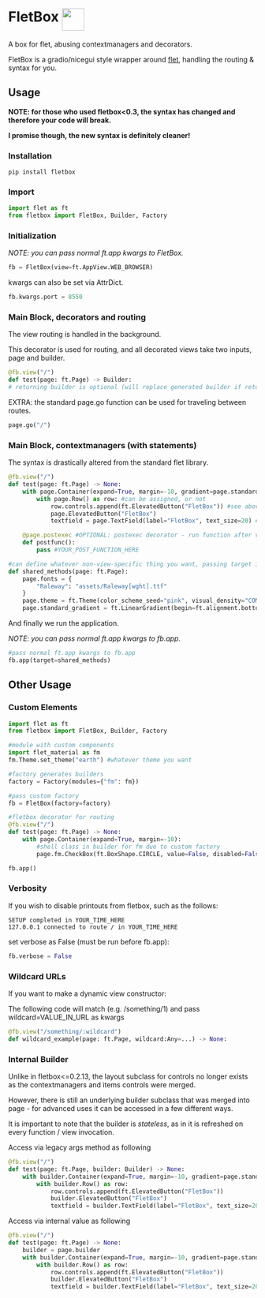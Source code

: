 # FletBox <img src=https://openclipart.org/download/183014 height=45 align=top>
A box for flet, abusing contextmanagers and decorators.

FletBox is a gradio/nicegui style wrapper around [flet](https://flet.dev/), handling the routing & syntax for you.

## Usage

**NOTE: for those who used fletbox<0.3, the syntax has changed and therefore your code will break.**

**I promise though, the new syntax is definitely cleaner!**

### Installation
```
pip install fletbox
```

### Import
```python
import flet as ft
from fletbox import FletBox, Builder, Factory
```

### Initialization
*NOTE: you can pass normal ft.app kwargs to FletBox.*
```python
fb = FletBox(view=ft.AppView.WEB_BROWSER)
```
kwargs can also be set via AttrDict.
```python
fb.kwargs.port = 8550
```

### Main Block, decorators and routing
The view routing is handled in the background.

This decorator is used for routing, and all decorated views take two inputs, page and builder.
```python
@fb.view("/")
def test(page: ft.Page) -> Builder:
# returning builder is optional (will replace generated builder if returned).
```

EXTRA: the standard page.go function can be used for traveling between routes.
```python
page.go("/")
```

### Main Block, contextmanagers (with statements)
The syntax is drastically altered from the standard flet library.

```python
@fb.view("/")
def test(page: ft.Page) -> None:
    with page.Container(expand=True, margin=-10, gradient=page.standard_gradient): #can used stored attributes using "page" as a shared storage
        with page.Row() as row: #can be assigned, or not
            row.controls.append(ft.ElevatedButton("FletBox")) #see above
            page.ElevatedButton("FletBox")
            textfield = page.TextField(label="FletBox", text_size=20) #can be assigned, or not - for modification/reads

    @page.postexec #OPTIONAL: postexec decorator - run function after view load
    def postfunc():
        pass #YOUR_POST_FUNCTION_HERE

#can define whatever non-view-specific thing you want, passing target is optional
def shared_methods(page: ft.Page):
    page.fonts = {
        "Raleway": "assets/Raleway[wght].ttf"
    }
    page.theme = ft.Theme(color_scheme_seed="pink", visual_density="COMFORTABLE", font_family="Raleway")
    page.standard_gradient = ft.LinearGradient(begin=ft.alignment.bottom_left, end=ft.alignment.top_right, colors=["#F7C35A", "#FBAFAB"])
```

And finally we run the application.

*NOTE: you can pass normal ft.app kwargs to fb.app.*
```python
#pass normal ft.app kwargs to fb.app
fb.app(target=shared_methods)
```

## Other Usage
### Custom Elements
```python
import flet as ft
from fletbox import FletBox, Builder, Factory

#module with custom components
import flet_material as fm
fm.Theme.set_theme("earth") #whatever theme you want

#factory generates builders
factory = Factory(modules={"fm": fm})

#pass custom factory
fb = FletBox(factory=factory)

#fletbox decorator for routing
@fb.view("/")
def test(page: ft.Page) -> None:
    with page.Container(expand=True, margin=-10):
        #shell class in builder for fm due to custom factory
        page.fm.CheckBox(ft.BoxShape.CIRCLE, value=False, disabled=False)

fb.app()
```

### Verbosity
If you wish to disable printouts from fletbox, such as the follows:
```
SETUP completed in YOUR_TIME_HERE
127.0.0.1 connected to route / in YOUR_TIME_HERE
```
set verbose as False (must be run before fb.app):
```python
fb.verbose = False
```

### Wildcard URLs
If you want to make a dynamic view constructor:

The following code will match (e.g. /something/1) and pass wildcard=VALUE_IN_URL as kwargs
```python
@fb.view("/something/:wildcard")
def wildcard_example(page: ft.Page, wildcard:Any=...) -> None:
```

### Internal Builder
Unlike in fletbox<=0.2.13, the layout subclass for controls no longer exists as the contextmanagers and items controls were merged.

However, there is still an underlying builder subclass that was merged into page - for advanced uses it can be accessed in a few different ways.

It is important to note that the builder is *stateless*, as in it is refreshed on every function / view invocation.

Access via legacy args method as following
```python
@fb.view("/")
def test(page: ft.Page, builder: Builder) -> None:
    with builder.Container(expand=True, margin=-10, gradient=page.standard_gradient):
        with builder.Row() as row:
            row.controls.append(ft.ElevatedButton("FletBox"))
            builder.ElevatedButton("FletBox")
            textfield = builder.TextField(label="FletBox", text_size=20)
```

Access via internal value as following
```python
@fb.view("/")
def test(page: ft.Page) -> None:
    builder = page.builder
    with builder.Container(expand=True, margin=-10, gradient=page.standard_gradient):
        with builder.Row() as row:
            row.controls.append(ft.ElevatedButton("FletBox"))
            builder.ElevatedButton("FletBox")
            textfield = builder.TextField(label="FletBox", text_size=20)
```

